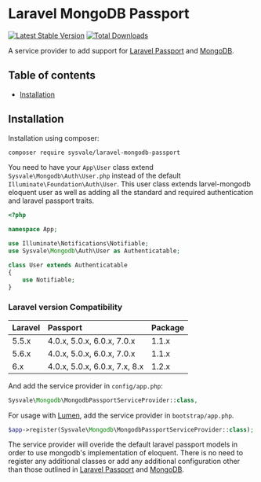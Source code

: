 Laravel MongoDB Passport
===============

[![Latest Stable Version](http://img.shields.io/github/release/designmynight/laravel-mongodb-passport.svg)](https://packagist.org/packages/designmynight/laravel-mongodb-passport) [![Total Downloads](http://img.shields.io/packagist/dm/designmynight/laravel-mongodb-passport.svg)](https://packagist.org/packages/designmynight/laravel-mongodb-passport)

A service provider to add support for [Laravel Passport](https://github.com/laravel/passport) and [MongoDB](https://github.com/jenssegers/laravel-mongodb).

Table of contents
-----------------
* [Installation](#installation)

Installation
------------

Installation using composer:

```sh
composer require sysvale/laravel-mongodb-passport
```

You need to have your `App\User` class extend `Sysvale\Mongodb\Auth\User.php` instead of the default `Illuminate\Foundation\Auth\User`. This user class extends larvel-mongodb eloquent user as well as adding all the standard and required authentication and laravel passport traits.

```php
<?php

namespace App;

use Illuminate\Notifications\Notifiable;
use Sysvale\Mongodb\Auth\User as Authenticatable;

class User extends Authenticatable
{
    use Notifiable;
}
```

### Laravel version Compatibility

 Laravel  | Passport                     | Package
:---------|:-----------------------------|:----------
 5.5.x    | 4.0.x, 5.0.x, 6.0.x, 7.0.x   | 1.1.x
 5.6.x    | 4.0.x, 5.0.x, 6.0.x, 7.0.x   | 1.1.x
 6.x      | 4.0.x, 5.0.x, 6.0.x, 7.x, 8.x| 1.2.x

And add the service provider in `config/app.php`:

```php
Sysvale\Mongodb\MongodbPassportServiceProvider::class,
```

For usage with [Lumen](http://lumen.laravel.com), add the service provider in `bootstrap/app.php`.

```php
$app->register(Sysvale\Mongodb\MongodbPassportServiceProvider::class);
```

The service provider will overide the default laravel passport models in order to use mongodb's implementation of eloquent. There is no need to register any additional classes or add any additional configuration other than those outlined in [Laravel Passport](https://github.com/laravel/passport) and [MongoDB](https://github.com/jenssegers/laravel-mongodb).
